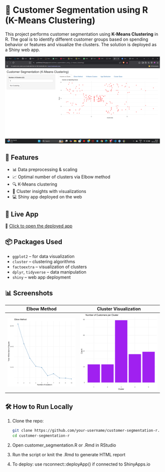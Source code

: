 # 🎯 Customer Segmentation using R (K-Means Clustering)

This project performs customer segmentation using **K-Means Clustering** in R. The goal is to identify different customer groups based on spending behavior or features and visualize the clusters. The solution is deployed as a Shiny web app.

<p align="center">
  <img src="Visual_Images/Screenshot (62).png" />
</p>

## 📌 Features
- 📊 Data preprocessing & scaling  
- 📈 Optimal number of clusters via Elbow method  
- 🔍 K-Means clustering  
- 🧠 Cluster insights with visualizations  
- 💻 Shiny app deployed on the web  

## 🚀 Live App
🔗 [Click to open the deployed app](https://yashbilwal.shinyapps.io/customer_segmentation_using_r_k-means_clustering/)


## 📦 Packages Used
- `ggplot2` – for data visualization  
- `cluster` – clustering algorithms  
- `factoextra` – visualization of clusters  
- `dplyr`, `tidyverse` – data manipulation  
- `shiny` – web app deployment  

## 📊 Screenshots

| Elbow Method                         | Cluster Visualization                     |
|-------------------------------------|-------------------------------------------|
| ![Elbow](Visual_Images/elbow_plot.png) | ![Clusters](Visual_Images/cluster_barplot.png) |

## 🛠️ How to Run Locally
1. Clone the repo:
   ```bash
   git clone https://github.com/your-username/customer-segmentation-r.git
   cd customer-segmentation-r
2. Open customer_segmentation.R or .Rmd in RStudio

3. Run the script or knit the .Rmd to generate HTML report

4. To deploy: use rsconnect::deployApp() if connected to ShinyApps.io
